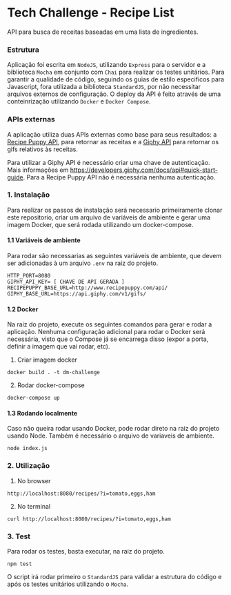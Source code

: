 # Tech Challenge - Recipe List
API para busca de receitas baseadas em uma lista de ingredientes.

### Estrutura
Aplicação foi escrita em `NodeJS`, utilizando `Express` para o servidor e a biblioteca `Mocha` em conjunto com `Chai` para realizar os testes unitários. Para garantir a qualidade de código, seguindo os guias de estilo especificos para Javascript, fora utilizada a biblioteca `StandardJS`, por não necessitar arquivos externos de configuração. O deploy da API é feito através de uma conteinrização utilizando `Docker` e `Docker Compose`.

### APIs externas
A aplicação utiliza duas APIs externas como base para seus resultados: a [Recipe Puppy API](http://www.recipepuppy.com/about/api/), para retornar as receitas e a [Giphy API](https://developers.giphy.com/docs/) para retornar os gifs relativos às receitas.

Para utilizar a Giphy API é necessário criar uma chave de autenticação. Mais informações em https://developers.giphy.com/docs/api#quick-start-guide. 
Para a Recipe Puppy API não é necessária nenhuma autenticação.

### 1. Instalação

Para realizar os passos de instalação será necessario primeiramente clonar este repositorio, criar um arquivo de variáveis de ambiente e gerar uma imagem Docker, que será rodada utilizando um docker-compose.

#### 1.1 Variáveis de ambiente

Para rodar são necessarias as seguintes variáveis de ambiente, que devem ser adicionadas à um arquivo `.env` na raiz do projeto.
```
HTTP_PORT=8080
GIPHY_API_KEY= [ CHAVE DE API GERADA ]
RECIPEPUPPY_BASE_URL=http://www.recipepuppy.com/api/
GIPHY_BASE_URL=https://api.giphy.com/v1/gifs/
```
#### 1.2 Docker
Na raiz do projeto, execute os seguintes comandos para gerar e rodar a aplicação. Nenhuma configuração adicional para rodar o Docker será necessária, visto que o Compose já se encarrega disso (expor a porta, definir a imagem que vai rodar, etc).

1. Criar imagem docker
```
docker build . -t dm-challenge 
```
2. Rodar docker-compose
```
docker-compose up 
```

#### 1.3 Rodando localmente
Caso não queira rodar usando Docker, pode rodar direto na raiz do projeto usando Node. Também é necessário o arquivo de variaveis de ambiente.
```
node index.js
```

### 2. Utilização

1. No browser

```
http://localhost:8080/recipes/?i=tomato,eggs,ham
```

2. No terminal
```
curl http://localhost:8080/recipes/?i=tomato,eggs,ham
```

### 3. Test
Para rodar os testes, basta executar, na raiz do projeto.
```
npm test
```
O script irá rodar primeiro o `StandardJS` para validar a estrutura do código e após os testes unitários utilizando o `Mocha`.
